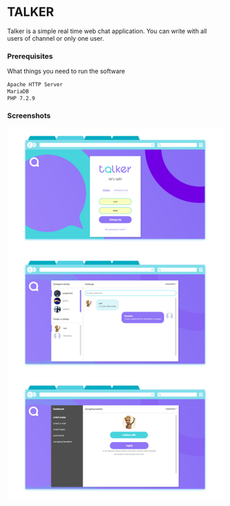 # TALKER
Talker is a simple real time web chat application. You can write with all users of channel or only one user.
### Prerequisites
What things you need to run the software
```
Apache HTTP Server
MariaDB
PHP 7.2.9
```
### Screenshots
![Screen](https://github.com/janjedrzejak/talker/blob/Demo/screenshots/1.jpg?raw=true)
![Screen](https://github.com/janjedrzejak/talker/blob/Demo/screenshots/2.jpg?raw=true)
![Screen](https://github.com/janjedrzejak/talker/blob/Demo/screenshots/3.jpg?raw=true)
